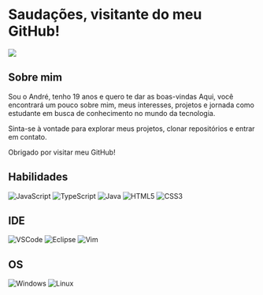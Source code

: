 <h1>Saudações, visitante do meu GitHub!</h1>
<img src="https://i.pinimg.com/originals/e3/8b/75/e38b75f9ceb27f5f032f5656158dde55.gif"/>

## Sobre mim

Sou o André, tenho 19 anos e quero te dar as boas-vindas
Aqui, você encontrará um pouco sobre mim, meus interesses, projetos e jornada como estudante em busca de conhecimento no mundo da tecnologia.

Sinta-se à vontade para explorar meus projetos, clonar repositórios e entrar em contato. 

Obrigado por visitar meu GitHub!

## Habilidades

![JavaScript](https://img.shields.io/badge/JavaScript-21262d?style=for-the-badge&logo=javascript&logoColor=ffffff)
![TypeScript](https://img.shields.io/badge/TypeScript-21262d?style=for-the-badge&logo=typescript&logoColor=white)
![Java](https://img.shields.io/badge/java-21262d.svg?style=for-the-badge&logo=openjdk&logoColor=white)
![HTML5](https://img.shields.io/badge/HTML5-21262d?style=for-the-badge&logo=html5&logoColor=white)
![CSS3](https://img.shields.io/badge/CSS3-21262d?style=for-the-badge&logo=css3&logoColor=white)

## IDE

![VSCode](https://img.shields.io/badge/VSCode-21262d?style=for-the-badge&logo=visual%20studio%20code&logoColor=white)
![Eclipse](https://img.shields.io/badge/Eclipse-21262d?style=for-the-badge&logo=eclipse&logoColor=white)
![Vim](https://img.shields.io/badge/VIM-21262d.svg?style=for-the-badge&logo=vim&logoColor=white)

## OS

![Windows](https://img.shields.io/badge/Windows-21262d?style=for-the-badge&logo=windows&logoColor=white)
![Linux](https://img.shields.io/badge/Linux-21262d?style=for-the-badge&logo=linux&logoColor=white)
